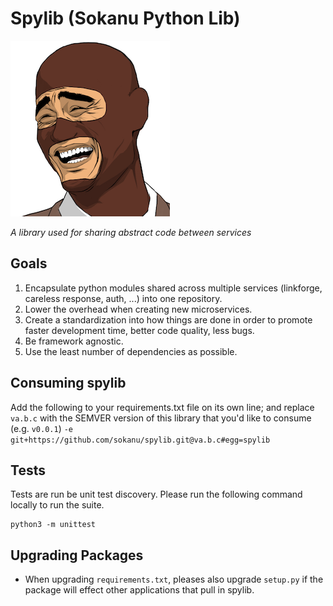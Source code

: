 # Spylib (Sokanu Python Lib)
![Spylib Logo](img.png)

*A library used for sharing abstract code between services*

## Goals

1. Encapsulate python modules shared across multiple services (linkforge, careless response, auth, ...) into one repository.
2. Lower the overhead when creating new microservices.
3. Create a standardization into how things are done in order to promote faster development time, better code quality, less bugs.
4. Be framework agnostic.
5. Use the least number of dependencies as possible.

## Consuming spylib

Add the following to your requirements.txt file on its own line; and replace `va.b.c` with the SEMVER version of this library that you'd like to consume (e.g. `v0.0.1`)
`-e git+https://github.com/sokanu/spylib.git@va.b.c#egg=spylib`

## Tests

Tests are run be unit test discovery. Please run the following command locally to run the suite.

```
python3 -m unittest
```


## Upgrading Packages
- When upgrading `requirements.txt`, pleases also upgrade `setup.py` if the package will effect other applications that pull in spylib.

